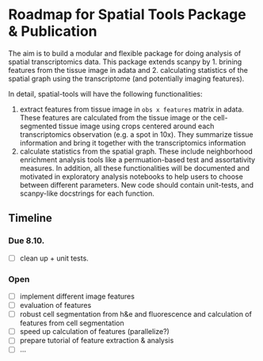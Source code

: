 # Roadmap for Spatial Tools Package & Publication
The aim is to build a modular and flexible package for doing analysis of spatial transcriptomics data.
This package extends scanpy by 1. brining features from the tissue image in adata and 2. calculating statistics of the spatial graph using the transcriptome (and potentially imaging features).

In detail, spatial-tools will have the following functionalities:
1. extract features from tissue image in `obs x features` matrix in adata. These features are calculated from the tissue image or the cell-segmented tissue image using crops centered around each transcriptomics observation (e.g. a spot in 10x). They summarize tissue information and bring it together with the transcriptomics information
2. calculate statistics from the spatial graph. These include neighborhood enrichment analysis tools like a permuation-based test and assortativity measures.
In addition, all these functionalities will be documented and motivated in exploratory analysis notebooks to help users to choose between different parameters.
New code should contain unit-tests, and scanpy-like docstrings for each function.

## Timeline

### Due 8.10.
- [ ] clean up + unit tests.

### Open
- [ ] implement different image features
- [ ] evaluation of features
- [ ] robust cell segmentation from h&e and fluorescence and calculation of features from cell segmentation
- [ ] speed up calculation of features (parallelize?)
- [ ] prepare tutorial of feature extraction & analysis
- [ ] ...
